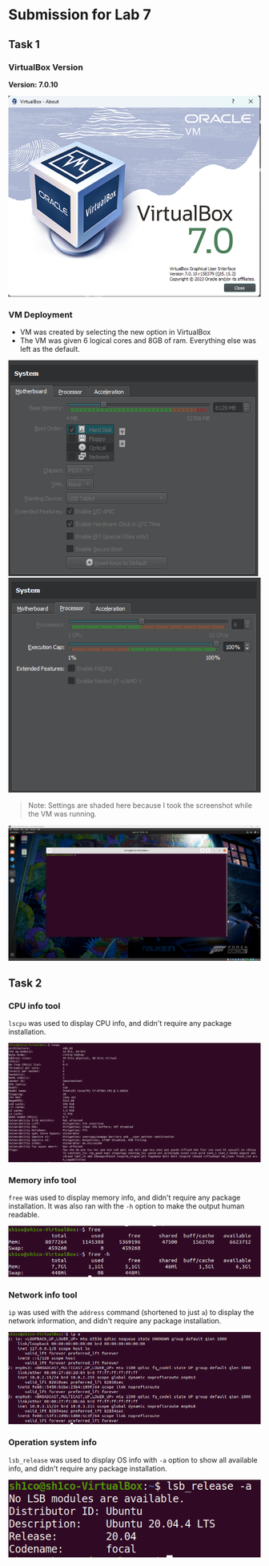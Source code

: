 # Submission for Lab 7

## Task 1

### VirtualBox Version

**Version: 7.0.10**

![VB Versuin](/Resources/vbversion.png)

### VM Deployment

* VM was created by selecting the new option in VirtualBox
* The VM was given 6 logical cores and 8GB of ram. Everything else was left as the default.

![System Memory](/Resources/sysmem.png)
![System Cpu](/Resources/sysprocessor.png)
> Note: Settings are shaded here because I took the screenshot while the VM was running.

![VM](/Resources/vm.png)

## Task 2

### CPU info tool

`lscpu` was used to display CPU info, and didn't require any package installation.

![CPU Info](/Resources/lscpu.png)

### Memory info tool

`free` was used to display memory info, and didn't require any package installation. It was also ran with the `-h` option to make the output human readable.

![Memory Info](/Resources/free.png)

### Network info tool

`ip` was used with the `address` command (shortened to just `a`) to display the network information, and didn't require any package installation.

![Network Info](/Resources/ip%20a.png)

### Operation system info

`lsb_release` was used to display OS info with `-a` option to show all available info, and didn't require any package installation.

![OS Info](/Resources/lsb_release.png)
